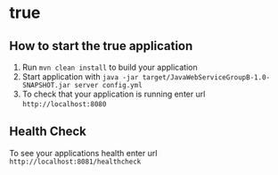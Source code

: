 # true

How to start the true application
---

1. Run `mvn clean install` to build your application
1. Start application with `java -jar target/JavaWebServiceGroupB-1.0-SNAPSHOT.jar server config.yml`
1. To check that your application is running enter url `http://localhost:8080`

Health Check
---

To see your applications health enter url `http://localhost:8081/healthcheck`
